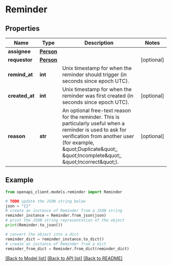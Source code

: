 # Reminder


## Properties

Name | Type | Description | Notes
------------ | ------------- | ------------- | -------------
**assignee** | [**Person**](Person.md) |  | 
**requestor** | [**Person**](Person.md) |  | [optional] 
**remind_at** | **int** | Unix timestamp for when the reminder should trigger (in seconds since epoch UTC). | 
**created_at** | **int** | Unix timestamp for when the reminder was first created (in seconds since epoch UTC). | [optional] 
**reason** | **str** | An optional free-text reason for the reminder. This is particularly useful when a reminder is used to ask for verification from another user (for example, \&quot;Duplicate\&quot;, \&quot;Incomplete\&quot;, \&quot;Incorrect\&quot;). | [optional] 

## Example

```python
from openapi_client.models.reminder import Reminder

# TODO update the JSON string below
json = "{}"
# create an instance of Reminder from a JSON string
reminder_instance = Reminder.from_json(json)
# print the JSON string representation of the object
print(Reminder.to_json())

# convert the object into a dict
reminder_dict = reminder_instance.to_dict()
# create an instance of Reminder from a dict
reminder_from_dict = Reminder.from_dict(reminder_dict)
```
[[Back to Model list]](../README.md#documentation-for-models) [[Back to API list]](../README.md#documentation-for-api-endpoints) [[Back to README]](../README.md)


